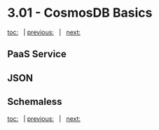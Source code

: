 # 3.01 - CosmosDB Basics

[toc:](June_2021.md) &nbsp; | [previous:](June_2021.md) &nbsp; | &nbsp; [next:](3_02_cosmosdb_non_features.md)


## PaaS Service




## JSON




## Schemaless





[toc:](June_2021.md) &nbsp; | [previous:](June_2021.md) &nbsp; | &nbsp; [next:](3_02_cosmosdb_non_features.md)